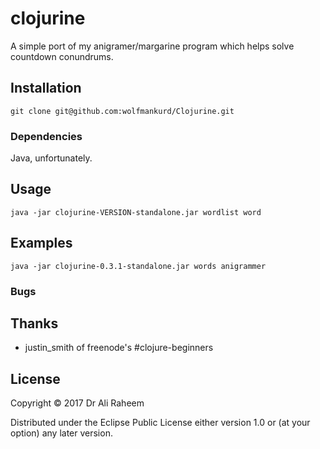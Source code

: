 # clojurine

A simple port of my anigramer/margarine program which helps solve countdown conundrums.

## Installation

```
git clone git@github.com:wolfmankurd/Clojurine.git
```

### Dependencies

Java, unfortunately.

## Usage

```
java -jar clojurine-VERSION-standalone.jar wordlist word
```

## Examples

```
java -jar clojurine-0.3.1-standalone.jar words anigrammer
```

### Bugs

## Thanks
* justin_smith of freenode's #clojure-beginners

## License

Copyright © 2017 Dr Ali Raheem

Distributed under the Eclipse Public License either version 1.0 or (at
your option) any later version.

